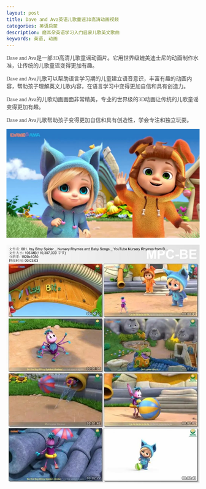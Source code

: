 ```yaml
---
layout: post
title: Dave and Ava英语儿歌童谣3D高清动画视频
categories: 英语启蒙
description: 磨耳朵英语学习入门启蒙儿歌英文歌曲
keywords: 英语, 动画
---
```

<p style="color:#404040;font-family:Georgia, &quot;font-size:16px;background-color:#FFFFFF;">
	Dave and Ava是一部3D高清儿歌童谣动画片。它用世界级媲美迪士尼的动画制作水准，让传统的儿歌童谣变得更加有趣。
</p>
<p style="color:#404040;font-family:Georgia, &quot;font-size:16px;background-color:#FFFFFF;">
	Dave and Ava儿歌可以帮助语言学习期的儿童建立语音意识，丰富有趣的动画内容，帮助孩子理解英文儿歌内容，在语言学习中变得更加自信和具有创造力。
</p>
<p style="color:#404040;font-family:Georgia, &quot;font-size:16px;background-color:#FFFFFF;">
	Dave and Ava的儿歌动画画面非常精美，专业的世界级的3D动画让传统的儿歌童谣变得更加有趣。
</p>
<p style="color:#404040;font-family:Georgia, &quot;font-size:16px;background-color:#FFFFFF;">
	Dave and Ava儿歌帮助孩子变得更加自信和具有创造性，学会专注和独立玩耍。
</p>

<p style="color:#404040;font-family:Georgia, &quot;font-size:16px;background-color:#FFFFFF;">
	<img src="/public/33280-77fab32f2274a28f.jpg" />
</p>
<div class="image-package" style="margin:0px;text-align:center;font-size:0px;color:#404040;font-family:Georgia, &quot;background-color:#FFFFFF;">
	<div class="image-container" style="background-color:transparent;margin:0px auto;">
		<div class="image-container-fill">
		</div>
		<div class="image-view">
			<img class="" src="/public/33280-d53ec9c4b6372fc4.jpg" style="width:auto;height:auto;" /> 
		</div>
	</div>
</div>



